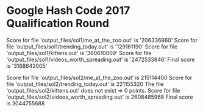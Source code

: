 # Google Hash Code 2017 Qualification Round

Score for file 'output_files/sol1/me_at_the_zoo.out' is '206336960'
Score for file 'output_files/sol1/trending_today.out' is '129161190'
Score for file 'output_files/sol1/kittens.out' is '360610009'
Score for file 'output_files/sol1/videos_worth_spreading.out' is '2472533846'
Final score is '3168642005'

Score for file 'output_files/sol2/me_at_the_zoo.out' is 215114400
Score for file 'output_files/sol2/trending_today.out' is 221155320
The file 'output_files/sol2/kittens.out' does not exist => 0 points.
Score for file 'output_files/sol2/videos_worth_spreading.out' is 2608485968
Final score is 3044755688
